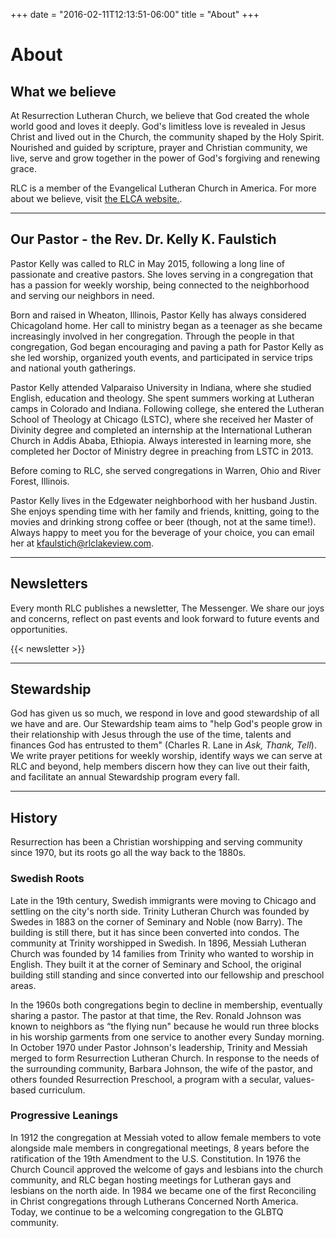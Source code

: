 +++
date = "2016-02-11T12:13:51-06:00"
title = "About"
+++

# About 

## What we believe
At Resurrection Lutheran Church, we believe that God created the whole world good and loves it deeply. God's limitless love is revealed in Jesus Christ and lived out in the Church, the community shaped by the Holy Spirit. Nourished and guided by scripture, prayer and Christian community, we live, serve and grow together in the power of God's forgiving and renewing grace.

RLC is a member of the Evangelical Lutheran Church in America. For more about we believe, visit [the ELCA website.](http://www.elca.org/Faith/ELCA-Teaching).

---

## Our Pastor - the Rev. Dr. Kelly K. Faulstich
Pastor Kelly was called to RLC in May 2015, following a long line of passionate and creative pastors. She loves serving in a congregation that has a passion for weekly worship, being connected to the neighborhood and serving our neighbors in need. 

Born and raised in Wheaton, Illinois, Pastor Kelly has always considered Chicagoland home. Her call to ministry began as a teenager as she became increasingly involved in her congregation. Through the people in that congregation, God began encouraging and paving a path for Pastor Kelly as she led worship, organized youth events, and participated in service trips and national youth gatherings. 

Pastor Kelly attended Valparaiso University in Indiana, where she studied English, education and theology. She spent summers working at Lutheran camps in Colorado and Indiana. Following college, she entered the Lutheran School of Theology at Chicago (LSTC), where she received her Master of Divinity degree and completed an internship at the International Lutheran Church in Addis Ababa, Ethiopia. Always interested in learning more, she completed her Doctor of Ministry degree in preaching from LSTC in 2013. 

Before coming to RLC, she served congregations in Warren, Ohio and River Forest, Illinois. 

Pastor Kelly lives in the Edgewater neighborhood with her husband Justin. She enjoys spending time with her family and friends, knitting, going to the movies and drinking strong coffee or beer (though, not at the same time!). Always happy to meet you for the beverage of your choice, you can email her at [kfaulstich@rlclakeview.com](mailto:kfaulstich@rlclakeview.com). 

---

## Newsletters
Every month RLC publishes a newsletter, The Messenger. We share our joys and concerns, reflect on past events and look forward to future events and opportunities.

{{< newsletter >}}

---

## Stewardship
God has given us so much, we respond in love and good stewardship of all we have and are. Our Stewardship team aims to "help God's people grow in their relationship with Jesus through the use of the time, talents and finances God has entrusted to them" (Charles R. Lane in _Ask, Thank, Tell_). We write prayer petitions for weekly worship, identify ways we can serve at RLC and beyond, help members discern how they can live out their faith, and facilitate an annual Stewardship program every fall. 

---

## History
Resurrection has been a Christian worshipping and serving community since 1970, but its roots go all the way back to the 1880s.

### Swedish Roots
Late in the 19th century, Swedish immigrants were moving to Chicago and settling on the city's north side. Trinity Lutheran Church was founded by Swedes in 1883 on the corner of Seminary and Noble (now Barry). The building is still there, but it has since been converted into condos. The community at Trinity worshipped in Swedish. In 1896, Messiah Lutheran Church was founded by 14 families from Trinity who wanted to worship in English. They built it at the corner of Seminary and School, the original building still standing and since converted into our fellowship and preschool areas. 

In the 1960s both congregations begin to decline in membership, eventually sharing a pastor. The pastor at that time, the Rev. Ronald Johnson was known to neighbors as “the flying nun" because he would run three blocks in his worship garments from one service to another every Sunday morning. In October 1970 under Pastor Johnson's leadership, Trinity and Messiah merged to form Resurrection Lutheran Church. In response to the needs of the surrounding community, Barbara Johnson, the wife of the pastor, and others founded Resurrection Preschool, a program with a secular, values-based curriculum.

### Progressive Leanings
In 1912 the congregation at Messiah voted to allow female members to vote alongside male members in congregational meetings, 8 years before the ratification of the 19th Amendment to the U.S. Constitution. In 1976 the Church Council approved the welcome of gays and lesbians into the church community, and RLC began hosting meetings for Lutheran gays and lesbians on the north aide. In 1984 we became one of the first Reconciling in Christ congregations through Lutherans Concerned North America. Today, we continue to be a welcoming congregation to the GLBTQ community. 
